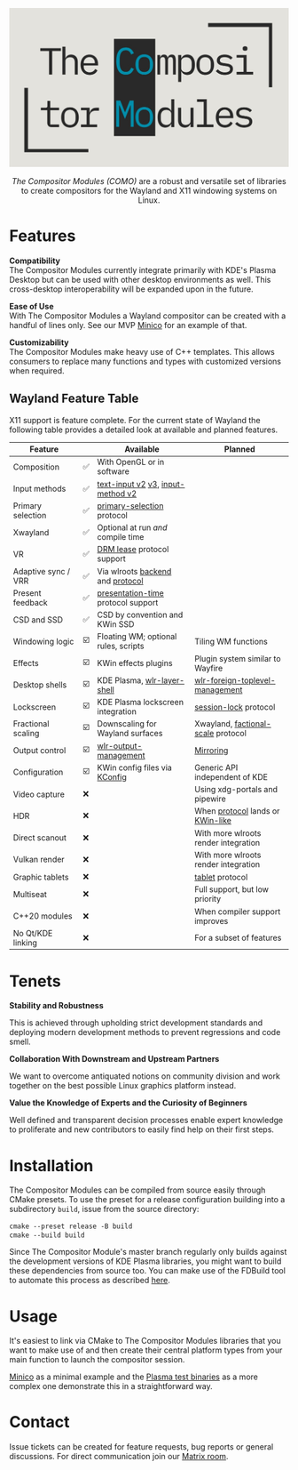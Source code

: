 <!--
SPDX-FileCopyrightText: 2024 Roman Gilg <subdiff@gmail.com>

SPDX-License-Identifier: GPL-2.0-or-later
-->

<div align="center">
<p>
    <picture>
      <source media="(prefers-color-scheme: dark)" srcset="docs/assets/logo-dark-wide.png">
      <source media="(prefers-color-scheme: light)" srcset="docs/assets/logo-bright-wide.png">
      <img alt="The Compositor Modules wide logo" src="docs/assets/logo-bright-wide.png" width="600">
    </picture>
</p>

<p>
<i>The Compositor Modules (COMO)</i> are a robust and versatile set of libraries
<br>
to create compositors for the Wayland and X11 windowing systems on Linux.
</p>
</div>

# Features

**Compatibility**
<br>
The Compositor Modules currently integrate primarily with
KDE's Plasma Desktop but can be used with other desktop environments as well.
This cross-desktop interoperability will be expanded upon in the future.

**Ease of Use**
<br>
With The Compositor Modules a Wayland compositor can be created with a handful of lines only.
See our MVP [Minico](examples/minico) for an example of that.

**Customizability**
<br>
The Compositor Modules make heavy use of C++ templates. This allows consumers to replace
many functions and types with customized versions when required.

## Wayland Feature Table
X11 support is feature complete.
For the current state of Wayland the following table provides a detailed look at available and planned features.

| Feature             |                         | Available                                                                              | Planned                                                                   |
| ------------------- | ----------------------- | -------------------------------------------------------------------------------------- | ------------------------------------------------------------------------- |
| Composition         | :white_check_mark:      | With OpenGL or in software                                                             |                                                                           |
| Input methods       | :white_check_mark:      | [text-input v2][text-input-v2] [v3][text-input-v3], [input-method v2][input-method-v2] |                                                                           |
| Primary selection   | :white_check_mark:      | [primary-selection][primary-selection] protocol                                        |                                                                           |
| Xwayland            | :white_check_mark:      | Optional at run *and* compile time                                                     |                                                                           |
| VR                  | :white_check_mark:      | [DRM lease][drm-lease] protocol support                                                |                                                                           |
| Adaptive sync / VRR | :white_check_mark:      | Via wlroots [backend][wlr-adaptive-sync] and [protocol][wlr-prot-adaptive-sync]        |                                                                           |
| Present feedback    | :white_check_mark:      | [presentation-time][presentation-time] protocol support                                |                                                                           |
| CSD and SSD         | :white_check_mark:      | CSD by convention and KWin SSD                                                         |                                                                           |
| Windowing logic     | :ballot_box_with_check: | Floating WM; optional rules, scripts                                                   | Tiling WM functions                                                       |
| Effects             | :ballot_box_with_check: | KWin effects plugins                                                                   | Plugin system similar to Wayfire                                          |
| Desktop shells      | :ballot_box_with_check: | KDE Plasma, [wlr-layer-shell][wlr-layer-shell]                                         | [wlr-foreign-toplevel-management][wlr-foreign-toplevel-management]        |
| Lockscreen          | :ballot_box_with_check: | KDE Plasma lockscreen integration                                                      | [session-lock][session-lock] protocol                                     |
| Fractional scaling  | :ballot_box_with_check: | Downscaling for Wayland surfaces                                                       | Xwayland, [factional-scale][factional-scale] protocol                     |
| Output control      | :ballot_box_with_check: | [wlr-output-management][wlr-output-management]                                         | [Mirroring][clone-wlroots-mr]                                             |
| Configuration       | :ballot_box_with_check: | KWin config files via [KConfig][kconfig]                                               | Generic API independent of KDE                                            |
| Video capture       | :x:                     |                                                                                        | Using xdg-portals and pipewire                                            |
| HDR                 | :x:                     |                                                                                        | When [protocol][color-management-protocol] lands or [KWin-like][hdr-kwin] |
| Direct scanout      | :x:                     |                                                                                        | With more wlroots render integration                                      |
| Vulkan render       | :x:                     |                                                                                        | With more wlroots render integration                                      |
| Graphic tablets     | :x:                     |                                                                                        | [tablet][tablet-protocol] protocol                                        |
| Multiseat           | :x:                     |                                                                                        | Full support, but low priority                                            |
| C++20 modules       | :x:                     |                                                                                        | When compiler support improves                                            |
| No Qt/KDE linking   | :x:                     |                                                                                        | For a subset of features                                                  |

<!------------------------------------------------------------------------------------------------>
[clone-wlroots-mr]: https://gitlab.freedesktop.org/wlroots/wlr-protocols/-/merge_requests/116
[presentation-time]: https://gitlab.freedesktop.org/wayland/wayland-protocols/-/tree/main/stable/presentation-time
[drm-lease]: https://gitlab.freedesktop.org/wayland/wayland-protocols/-/tree/main/staging/drm-lease
[vrr]: https://en.wikipedia.org/wiki/Variable_refresh_rate
[kconfig]: https://api.kde.org/frameworks/kconfig/html/
[wlr-adaptive-sync]: https://gitlab.freedesktop.org/wlroots/wlroots/-/blob/842093bb843ae6c719c2b1cf32eb749cab9e46ca/include/wlr/types/wlr_output.h#L87
[wlr-prot-adaptive-sync]: https://gitlab.freedesktop.org/wlroots/wlr-protocols/-/blob/2b8d43325b7012cc3f9b55c08d26e50e42beac7d/unstable/wlr-output-management-unstable-v1.xml#L344-L357
[text-input-v2]: https://github.com/winft/wrapland/blob/master/server/text_input_v2.h
[text-input-v3]: https://gitlab.freedesktop.org/wayland/wayland-protocols/-/blob/main/unstable/text-input/text-input-unstable-v3.xml
[input-method-v2]: https://github.com/swaywm/wlroots/blob/master/protocol/input-method-unstable-v2.xml
[factional-scale]: https://wayland.app/protocols/fractional-scale-v1
[wlr-foreign-toplevel-management]: https://wayland.app/protocols/wlr-foreign-toplevel-management-unstable-v1
[wlr-layer-shell]: https://wayland.app/protocols/wlr-layer-shell-unstable-v1
[wlr-output-management]: https://wayland.app/protocols/wlr-output-management-unstable-v1
[session-lock]: https://wayland.app/protocols/ext-session-lock-v1
[primary-selection]: https://wayland.app/protocols/primary-selection-unstable-v1
[color-management-protocol]: https://gitlab.freedesktop.org/wayland/wayland-protocols/-/merge_requests/14
[hdr-kwin]: https://zamundaaa.github.io/wayland/2023/12/18/update-on-hdr-and-colormanagement-in-plasma.html
[tablet-protocol]: https://wayland.app/protocols/tablet-unstable-v2
<!------------------------------------------------------------------------------------------------>

# Tenets

**Stability and Robustness**

This is achieved through upholding strict development standards
and deploying modern development methods to prevent regressions and code smell.

**Collaboration With Downstream and Upstream Partners**

We want to overcome antiquated notions on community division
and work together on the best possible Linux graphics platform instead.

**Value the Knowledge of Experts and the Curiosity of Beginners**

Well defined and transparent decision processes enable expert knowledge to proliferate
and new contributors to easily find help on their first steps.

# Installation
The Compositor Modules can be compiled from source easily through CMake presets.
To use the preset for a release configuration building into a subdirectory `build`,
issue from the source directory:

```
cmake --preset release -B build
cmake --build build
```

Since The Compositor Module's master branch regularly only builds
against the development versions of KDE Plasma libraries,
you might want to build these dependencies from source too.
You can make use of the FDBuild tool to automate this process as described
[here](CONTRIBUTING.md#compiling).

# Usage
It's easiest to link via CMake to The Compositor Modules libraries that you want to make use of
and then create their central platform types from your main function to launch the compositor session.

[Minico](examples/minico) as a minimal example and the [Plasma test binaries](tests/plasma)
as a more complex one demonstrate this in a straightforward way.

# Contact
Issue tickets can be created for feature requests, bug reports or general discussions.
For direct communication join our [Matrix room](https://matrix.to/#/#como:matrix.org).
